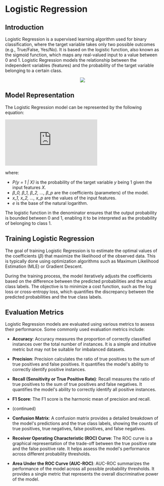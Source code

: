 
# Logistic Regression

## Introduction
Logistic Regression is a supervised learning algorithm used for binary classification, where the target variable takes only two possible outcomes (e.g., True/False, Yes/No). It is based on the logistic function, also known as the sigmoid function, which maps any real-valued input to a value between 0 and 1. Logistic Regression models the relationship between the independent variables (features) and the probability of the target variable belonging to a certain class.
<p align="center"><img src="https://www.saedsayad.com/images/LogReg_1.png" ></p>

## Model Representation
The Logistic Regression model can be represented by the following equation:

![Logistic Regression Equation](https://latex.codecogs.com/png.latex?P%28y%20%3D%201%20%7C%20%5Cmathbf%7BX%7D%29%20%3D%20%5Cfrac%7B1%7D%7B1%20&plus;%20e%5E%7B-%28%5Cbeta_0%20&plus;%20%5Cbeta_1%20x_1%20&plus;%20%5Cbeta_2%20x_2%20&plus;%20...%20&plus;%20%5Cbeta_p%20x_p%29%7D%7D)

where:
- *P(y = 1 | X)* is the probability of the target variable *y* being 1 given the input features *X*.
- *β_0, β_1, β_2, ..., β_p* are the coefficients (parameters) of the model.
- *x_1, x_2, ..., x_p* are the values of the input features.
- *e* is the base of the natural logarithm.

The logistic function in the denominator ensures that the output probability is bounded between 0 and 1, enabling it to be interpreted as the probability of belonging to class 1.

## Training Logistic Regression
The goal of training Logistic Regression is to estimate the optimal values of the coefficients (*β*) that maximize the likelihood of the observed data. This is typically done using optimization algorithms such as Maximum Likelihood Estimation (MLE) or Gradient Descent.

During the training process, the model iteratively adjusts the coefficients based on the difference between the predicted probabilities and the actual class labels. The objective is to minimize a cost function, such as the log loss or cross-entropy loss, which quantifies the discrepancy between the predicted probabilities and the true class labels.

## Evaluation Metrics
Logistic Regression models are evaluated using various metrics to assess their performance. Some commonly used evaluation metrics include:

- **Accuracy**: Accuracy measures the proportion of correctly classified instances over the total number of instances. It is a simple and intuitive metric but may not be suitable for imbalanced datasets.

- **Precision**: Precision calculates the ratio of true positives to the sum of true positives and false positives. It quantifies the model's ability to correctly identify positive instances.

- **Recall (Sensitivity or True Positive Rate)**: Recall measures the ratio of true positives to the sum of true positives and false negatives. It quantifies the model's ability to correctly identify all positive instances.

- **F1 Score**: The F1 score is the harmonic mean of precision and recall.
- (continued)

- **Confusion Matrix**: A confusion matrix provides a detailed breakdown of the model's predictions and the true class labels, showing the counts of true positives, true negatives, false positives, and false negatives.

- **Receiver Operating Characteristic (ROC) Curve**: The ROC curve is a graphical representation of the trade-off between the true positive rate and the false positive rate. It helps assess the model's performance across different probability thresholds.

- **Area Under the ROC Curve (AUC-ROC)**: AUC-ROC summarizes the performance of the model across all possible probability thresholds. It provides a single metric that represents the overall discriminative power of the model.


